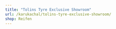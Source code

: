 ```yaml
---
title: "Tolins Tyre Exclusive Showroom"
url: /karukachal/tolins-tyre-exclusive-showroom/
shop: Reifen
---
```

